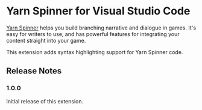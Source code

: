 # Yarn Spinner for Visual Studio Code

[Yarn Spinner](https://yarnspinner.dev) helps you build branching narrative and dialogue in games. It's easy for writers to use, and has powerful features for integrating your content straight into your game.

This extension adds syntax highlighting support for Yarn Spinner code. 

## Release Notes

### 1.0.0

Initial release of this extension.

